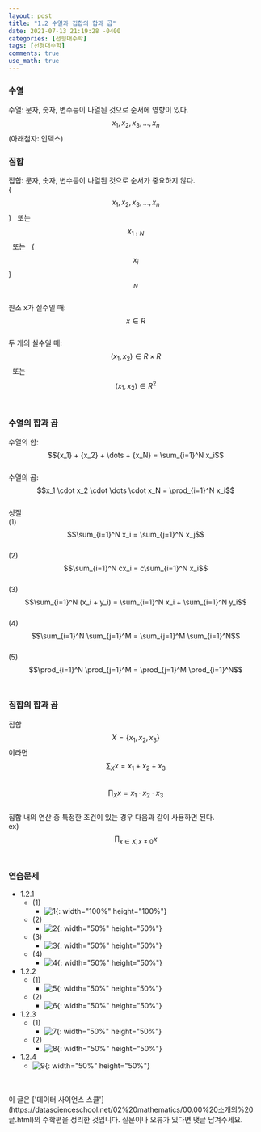 ```yaml
---
layout: post
title: "1.2 수열과 집합의 합과 곱"
date: 2021-07-13 21:19:28 -0400
categories: [선형대수학]
tags: [선형대수학]
comments: true
use_math: true
---
```


### 수열
수열: 문자, 숫자, 변수등이 나열된 것으로 순서에 영향이 있다.<br/>
$${x_1}, {x_2}, {x_3}, \dots, {x_n}$$ (아래첨자: 인덱스)<br/>

### 집합
집합: 문자, 숫자, 변수등이 나열된 것으로 순서가 중요하지 않다.<br/>
{$${x_1}, {x_2}, {x_3}, \dots, {x_n}$$} &nbsp;  또는 &nbsp;  $${x_{1:N}}$$ &nbsp;  또는 &nbsp;  {$${x_i}$$}$${_N}$$<br/>
원소 x가 실수일 때: $$x \in R$$<br/>
두 개의 실수일 때: $$(x_1,x_2) \in R \times R$$ &nbsp;  또는 &nbsp;  $$(x_1,x_2) \in R^2$$<br/>

### 수열의 합과 곱
수열의 합: $${x_1} + {x_2} + \dots + {x_N} = \sum_{i=1}^N x_i$$<br/>
수열의 곱: $$x_1 \cdot x_2 \cdot \dots \cdot x_N = \prod_{i=1}^N x_i$$<br/>
성질<br/>
(1) $$\sum_{i=1}^N x_i = \sum_{j=1}^N x_j$$<br/>
(2) $$\sum_{i=1}^N cx_i = c\sum_{i=1}^N x_i$$<br/>
(3) $$\sum_{i=1}^N (x_i + y_i) = \sum_{i=1}^N x_i + \sum_{i=1}^N y_i$$<br/>
(4) $$\sum_{i=1}^N \sum_{j=1}^M = \sum_{j=1}^M \sum_{i=1}^N$$<br/>
(5) $$\prod_{i=1}^N \prod_{j=1}^M = \prod_{j=1}^M \prod_{i=1}^N$$<br/>

### 집합의 합과 곱
집합 $$X = \{x_1, x_2, x_3\}$$ 이라면<br/>
$$\sum_{X} x = x_1 + x_2 + x_3$$<br/>
$$\prod_X x = x_1 \cdot x_2 \cdot x_3$$<br/>
집합 내의 연산 중 특정한 조건이 있는 경우 다음과 같이 사용하면 된다.<br/>
ex) $$\prod_{x \in X, x \neq 0} x$$<br/>

### 연습문제
- 1.2.1
    - (1) 
        - ![1](/images/linearalgebra/1_2/1.png){: width="100%" height="100%"}
    - (2)
        - ![2](/images/linearalgebra/1_2/2.png){: width="50%" height="50%"}
    - (3)
        - ![3](/images/linearalgebra/1_2/3.png){: width="50%" height="50%"}
    - (4)
        - ![4](/images/linearalgebra/1_2/4.png){: width="50%" height="50%"}
- 1.2.2
    - (1)
        - ![5](/images/linearalgebra/1_2/5.png){: width="50%" height="50%"}
    - (2)
        - ![6](/images/linearalgebra/1_2/6.png){: width="50%" height="50%"}
- 1.2.3
    - (1)
        - ![7](/images/linearalgebra/1_2/7.png){: width="50%" height="50%"}
    - (2)
        - ![8](/images/linearalgebra/1_2/8.png){: width="50%" height="50%"}
- 1.2.4 
    - ![9](/images/linearalgebra/1_2/9.png){: width="50%" height="50%"}

<br/>
<br/>
이 글은 ['데이터 사이언스 스쿨'](https://datascienceschool.net/02%20mathematics/00.00%20소개의%20글.html)의 수학편을 정리한 것입니다.
질문이나 오류가 있다면 댓글 남겨주세요.